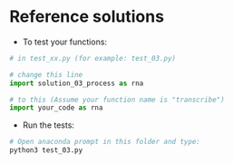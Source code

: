 # Reference solutions

* To test your functions:
```python
# in test_xx.py (for example: test_03.py)

# change this line
import solution_03_process as rna

# to this (Assume your function name is "transcribe")
import your_code as rna
```

* Run the tests:
```bash
# Open anaconda prompt in this folder and type:
python3 test_03.py
```
